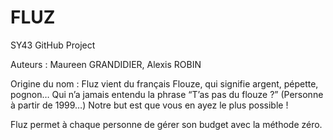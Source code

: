 # FLUZ
SY43 GitHub Project

Auteurs : Maureen GRANDIDIER, Alexis ROBIN

Origine du nom : Fluz vient du français Flouze, qui signifie argent, pépette, pognon…
Qui n’a jamais entendu la phrase “T’as pas du flouze ?” (Personne à partir de 1999…)
Notre but est que vous en ayez le plus possible !

Fluz permet à chaque personne de gérer son budget avec la méthode zéro.
